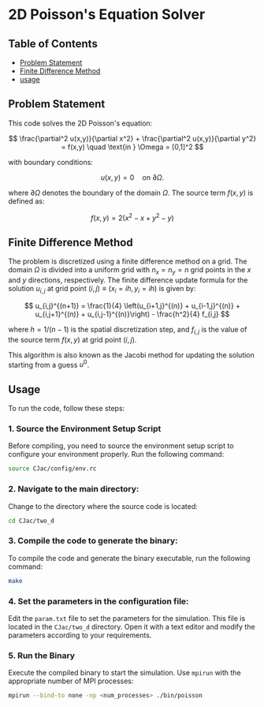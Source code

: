 # 2D Poisson's Equation Solver

## Table of Contents
- [Problem Statement](#Problem-Statement)
- [Finite Difference Method](#Finite-Problem-Statement)
- [usage](#usage)

## Problem Statement

This code solves the 2D Poisson's equation:

$$
\frac{\partial^2 u(x,y)}{\partial x^2} + \frac{\partial^2 u(x,y)}{\partial y^2} = f(x,y) \quad \text{in } \Omega = [0,1]^2
$$

with boundary conditions:

$$
u(x,y) = 0 \quad \text{on } \partial \Omega.
$$

where $\partial \Omega$ denotes the boundary of the domain $\Omega$.
The source term $f(x,y)$ is defined as:

$$
f(x,y) = 2 \left(x^2 - x + y^2 - y\right)
$$

## Finite Difference Method

The problem is discretized using a finite difference method on a grid. The domain $\Omega$ is divided into a uniform grid with 
$n_x=n_y=n$ grid points in the $x$ and $y$ directions, respectively.
The finite difference update formula for the solution $u_{i,j}$ at grid point $(i,j) \equiv (x_i=ih, y_i=ih)$ is given by:

$$
u_{i,j}^{(n+1)} = \frac{1}{4} \left(u_{i+1,j}^{(n)} + u_{i-1,j}^{(n)} + u_{i,j+1}^{(n)} + u_{i,j-1}^{(n)}\right) - \frac{h^2}{4} f_{i,j}
$$

where $h=1/(n-1)$ is the spatial discretization step, and $f_{i,j}$ is the value of the source term $f(x,y)$ at grid point $(i,j)$.

This algorithm is also known as the Jacobi method for updating the solution starting from a guess $u^0$.


## Usage

To run the code, follow these steps:

### 1. Source the Environment Setup Script

Before compiling, you need to source the environment setup script to configure your environment properly. 
Run the following command:

```bash
source CJac/config/env.rc
```

### 2. **Navigate to the main directory:**

Change to the directory where the source code is located:

```bash
cd CJac/two_d
```

### 3. **Compile the code to generate the binary:**

To compile the code and generate the binary executable, run the following command:

```bash
make
```

### 4. **Set the parameters in the configuration file:**

Edit the `param.txt` file to set the parameters for the simulation. This file is located in the `CJac/two_d` directory. 
Open it with a text editor and modify the parameters according to your requirements.


### 5. Run the Binary

Execute the compiled binary to start the simulation. Use `mpirun` with the appropriate number of MPI processes:

```bash
mpirun --bind-to none -np <num_processes> ./bin/poisson
```
